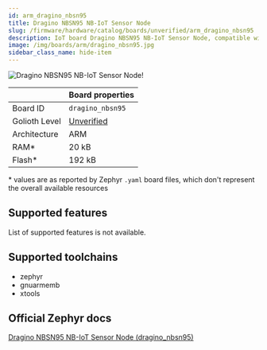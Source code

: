 ```yaml
---
id: arm_dragino_nbsn95
title: Dragino NBSN95 NB-IoT Sensor Node
slug: /firmware/hardware/catalog/boards/unverified/arm_dragino_nbsn95
description: IoT board Dragino NBSN95 NB-IoT Sensor Node, compatible with Golioth at unverified level.
image: /img/boards/arm/dragino_nbsn95.jpg
sidebar_class_name: hide-item
---
```


[//]: # (This is an auto-generated file, do not edit! Changes to it will be lost upon re-generation)

![Dragino NBSN95 NB-IoT Sensor Node!](/img/boards/arm/dragino_nbsn95.jpg "Dragino NBSN95 NB-IoT Sensor Node")

|                | Board properties     |
| -------------  | -------------------- |
| Board ID       | `dragino_nbsn95` |
| Golioth Level  | [Unverified](/firmware/hardware#unverified-boards) |
| Architecture   | ARM |
| RAM*           | 20 kB |
| Flash*         | 192 kB |

\* values are as reported by Zephyr `.yaml` board files, which don't represent the overall available resources



## Supported features

List of supported features is not available.

## Supported toolchains

* zephyr
* gnuarmemb
* xtools

## Official Zephyr docs

[Dragino NBSN95 NB-IoT Sensor Node (dragino_nbsn95)](https://docs.zephyrproject.org/3.6.0/boards/arm/dragino_nbsn95/doc/index.html)

